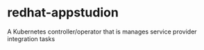 # redhat-appstudion
A Kubernetes controller/operator that is manages service provider integration tasks
